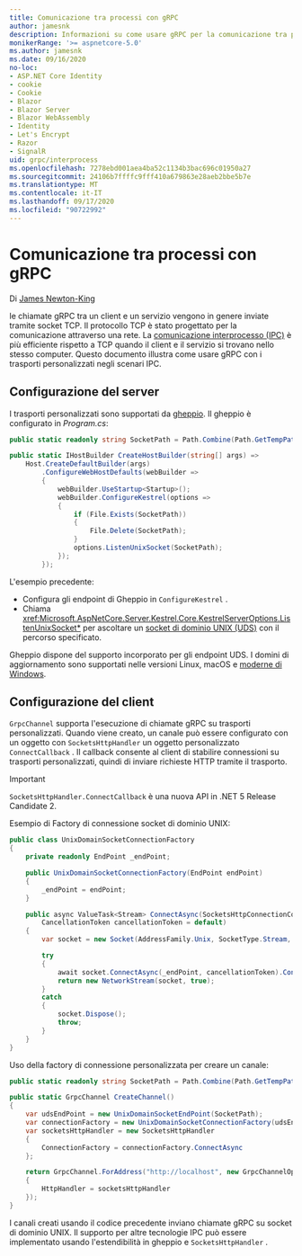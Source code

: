 ```yaml
---
title: Comunicazione tra processi con gRPC
author: jamesnk
description: Informazioni su come usare gRPC per la comunicazione tra processi.
monikerRange: '>= aspnetcore-5.0'
ms.author: jamesnk
ms.date: 09/16/2020
no-loc:
- ASP.NET Core Identity
- cookie
- Cookie
- Blazor
- Blazor Server
- Blazor WebAssembly
- Identity
- Let's Encrypt
- Razor
- SignalR
uid: grpc/interprocess
ms.openlocfilehash: 7278ebd001aea4ba52c1134b3bac696c01950a27
ms.sourcegitcommit: 24106b7ffffc9fff410a679863e28aeb2bbe5b7e
ms.translationtype: MT
ms.contentlocale: it-IT
ms.lasthandoff: 09/17/2020
ms.locfileid: "90722992"
---
```

# <a name="inter-process-communication-with-grpc"></a>Comunicazione tra processi con gRPC

Di [James Newton-King](https://twitter.com/jamesnk)

le chiamate gRPC tra un client e un servizio vengono in genere inviate tramite socket TCP. Il protocollo TCP è stato progettato per la comunicazione attraverso una rete. La [comunicazione interprocesso (IPC)](https://wikipedia.org/wiki/Inter-process_communication) è più efficiente rispetto a TCP quando il client e il servizio si trovano nello stesso computer. Questo documento illustra come usare gRPC con i trasporti personalizzati negli scenari IPC.

## <a name="server-configuration"></a>Configurazione del server

I trasporti personalizzati sono supportati da [gheppio](xref:fundamentals/servers/kestrel). Il gheppio è configurato in *Program.cs*:

```csharp
public static readonly string SocketPath = Path.Combine(Path.GetTempPath(), "socket.tmp");

public static IHostBuilder CreateHostBuilder(string[] args) =>
    Host.CreateDefaultBuilder(args)
        .ConfigureWebHostDefaults(webBuilder =>
        {
            webBuilder.UseStartup<Startup>();
            webBuilder.ConfigureKestrel(options =>
            {
                if (File.Exists(SocketPath))
                {
                    File.Delete(SocketPath);
                }
                options.ListenUnixSocket(SocketPath);
            });
        });
```

L'esempio precedente:

* Configura gli endpoint di Gheppio in `ConfigureKestrel` .
* Chiama <xref:Microsoft.AspNetCore.Server.Kestrel.Core.KestrelServerOptions.ListenUnixSocket*> per ascoltare un [socket di dominio UNIX (UDS)](https://wikipedia.org/wiki/Unix_domain_socket) con il percorso specificato.

Gheppio dispone del supporto incorporato per gli endpoint UDS. I domini di aggiornamento sono supportati nelle versioni Linux, macOS e [moderne di Windows](https://devblogs.microsoft.com/commandline/af_unix-comes-to-windows/).

## <a name="client-configuration"></a>Configurazione del client

`GrpcChannel` supporta l'esecuzione di chiamate gRPC su trasporti personalizzati. Quando viene creato, un canale può essere configurato con un oggetto con `SocketsHttpHandler` un oggetto personalizzato `ConnectCallback` . Il callback consente al client di stabilire connessioni su trasporti personalizzati, quindi di inviare richieste HTTP tramite il trasporto.

> [!IMPORTANT]
> `SocketsHttpHandler.ConnectCallback` è una nuova API in .NET 5 Release Candidate 2.

Esempio di Factory di connessione socket di dominio UNIX:

```csharp
public class UnixDomainSocketConnectionFactory
{
    private readonly EndPoint _endPoint;

    public UnixDomainSocketConnectionFactory(EndPoint endPoint)
    {
        _endPoint = endPoint;
    }

    public async ValueTask<Stream> ConnectAsync(SocketsHttpConnectionContext _,
        CancellationToken cancellationToken = default)
    {
        var socket = new Socket(AddressFamily.Unix, SocketType.Stream, ProtocolType.Unspecified);

        try
        {
            await socket.ConnectAsync(_endPoint, cancellationToken).ConfigureAwait(false);
            return new NetworkStream(socket, true);
        }
        catch
        {
            socket.Dispose();
            throw;
        }
    }
}
```

Uso della factory di connessione personalizzata per creare un canale:

```csharp
public static readonly string SocketPath = Path.Combine(Path.GetTempPath(), "socket.tmp");

public static GrpcChannel CreateChannel()
{
    var udsEndPoint = new UnixDomainSocketEndPoint(SocketPath);
    var connectionFactory = new UnixDomainSocketConnectionFactory(udsEndPoint);
    var socketsHttpHandler = new SocketsHttpHandler
    {
        ConnectionFactory = connectionFactory.ConnectAsync
    };

    return GrpcChannel.ForAddress("http://localhost", new GrpcChannelOptions
    {
        HttpHandler = socketsHttpHandler
    });
}
```

I canali creati usando il codice precedente inviano chiamate gRPC su socket di dominio UNIX. Il supporto per altre tecnologie IPC può essere implementato usando l'estendibilità in gheppio e `SocketsHttpHandler` .
